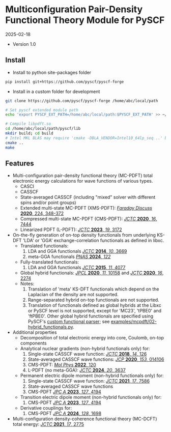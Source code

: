 # Multiconfiguration Pair-Density Functional Theory Module for PySCF

2025-02-18

- Version 1.0

## Install

- Install to python site-packages folder

```sh
pip install git+https://github.com/pyscf/pyscf-forge
```

- Install in a custom folder for development

```sh
git clone https://github.com/pyscf/pyscf-forge /home/abc/local/path

# Set pyscf extended module path
echo 'export PYSCF_EXT_PATH=/home/abc/local/path:$PYSCF_EXT_PATH' >> ~/.bashrc

# Compile libpdft.so
cd /home/abc/local/path/pyscf/lib
mkdir build; cd build
# Intel MKL BLAS may require 'cmake -DBLA_VENDOR=Intel10_64lp_seq ..' below
cmake ..
make
```

## Features

- Multi-configuration pair-density functional theory (MC-PDFT) total electronic
energy calculations for wave functions of various types.
  - CASCI
  - CASSCF
  - State-averaged CASSCF (including "mixed" solver with different spins and/or
  point groups)
  - Extended multi-state MC-PDFT (XMS-PDFT): [*Faraday Discuss* **2020**, 224,
  348-372]
  - Compressed multi-state MC-PDFT (CMS-PDFT): [*JCTC* **2020**, *16*, 7444]
  - Linearized PDFT (L-PDFT): [*JCTC* **2023**, *19*, 3172]
- On-the-fly generation of on-top density functionals from underlying KS-DFT
'LDA' or 'GGA' exchange-correlation functionals as defined in libxc.
  - Translated functionals: 
    1. LDA and GGA functionals [*JCTC* **2014**, *10*, 3669]
    1. meta-GGA functionals [*PNAS* **2024**, *122*]
  - Fully-translated functionals: 
    1. LDA and GGA functionals [*JCTC* **2015**, *11*, 4077]
  - Global hybrid functionals: [*JPCL* **2020**, *11*, 10158] and [*JCTC*
  **2020**, *16*, 2274]
  - Notes:
    1. Translation of 'meta' KS-DFT functionals which depend on the Laplacian
    of the density are not supported.
    1. Range-separated hybrid on-top functionals are not supported.
    1. Translation of functionals defined as global hybrids at the Libxc or
    PySCF level is not supported, except for 'MC23', 'tPBE0' and 'ftPBE0'.
    Other global hybrid functionals are specified using PySCF's [custom
    functional parser][custom functional parser]; see
    [examples/mcpdft/02-hybrid_functionals.py].
- Additional properties
  - Decomposition of total electronic energy into core, Coulomb, on-top
  components
  - Analytical nuclear gradients (non-hybrid functionals only) for:
    1. Single-state CASSCF wave function: [*JCTC* **2018**, *14*, 126]
    1. State-averaged CASSCF wave functions: [*JCP* **2020**, *153*, 014106]
    1. CMS-PDFT: [*Mol Phys* **2022**, 120]
    1. L-PDFT (no meta-GGA): [*JCTC* **2024**, *20*, 3637]
  - Permanent electric dipole moment (non-hybrid functionals only) for:
    1. Single-state CASSCF wave function: [*JCTC* **2021**, *17*, 7586]
    1. State-averaged CASSCF wave functions
    1. CMS-PDFT [*JPC A* **2023**, *127*, 4194]
  - Transition electric dipole moment (non-hybrid functionals only) for:
    1. CMS-PDFT [*JPC A* **2023**, *127*, 4194]
  - Derivative couplings for:
    1. CMS-PDFT [*JPC A* **2024**, *128*, 1698]
- Multi-configuration density-coherence functional theory (MC-DCFT) total
energy: [*JCTC* **2021**, *17*, 2775]

[*faraday discuss* **2020**, 224, 348-372]: http://dx.doi.org/10.1039/D0FD00037J
[*jcp* **2020**, *153*, 014106]: http://dx.doi.org/10.1063/5.0007040
[*jctc* **2014**, *10*, 3669]: http://dx.doi.org/10.1021/ct500483t
[*jctc* **2015**, *11*, 4077]: http://dx.doi.org/10.1021/acs.jctc.5b00609
[*jctc* **2018**, *14*, 126]: http://dx.doi.org/10.1021/acs.jctc.7b00967
[*jctc* **2020**, *16*, 2274]: http://dx.doi.org/10.1021/acs.jctc.9b01178
[*jctc* **2020**, *16*, 7444]: http://dx.doi.org/10.1021/acs.jctc.0c00908
[*jctc* **2021**, *17*, 2775]: http://dx.doi.org/10.1021/acs.jctc.0c01346
[*jctc* **2021**, *17*, 7586]: http://dx.doi.org/10.1021/acs.jctc.1c00915
[*jctc* **2023**, *19*, 3172]: https://dx.doi.org/10.1021/acs.jctc.3c00207
[*jpcl* **2020**, *11*, 10158]: http://dx.doi.org/10.1021/acs.jpclett.0c02956
[*mol phys* **2022**, 120]: http://dx.doi.org/10.1080/00268976.2022.2110534
[*JCTC* **2024**, *20*, 3637]: https://dx.doi.org/10.1021/acs.jctc.4c00095
[*JPC A* **2024**, *128*, 1698]: https://dx.doi.org/10.1021/acs.jpca.3c07048
[*JPC A* **2023**, *127*, 4194]: https://dx.doi.org/10.1021/acs.jpca.3c01142
[*PNAS* **2024**, *122*]: https://dx.doi.org/10.1073/pnas.2419413121

[comment]: <> (Code hyperlinks)
[examples/mcpdft/02-hybrid_functionals.py]: examples/mcpdft/02-hybrid_functionals.py
[custom functional parser]: https://github.com/pyscf/pyscf/blob/master/examples/dft/24-custom_xc_functional.py
[examples/mcpdft/02-hybrid_functionals.py]: examples/mcpdft/02-hybrid_functionals.py
